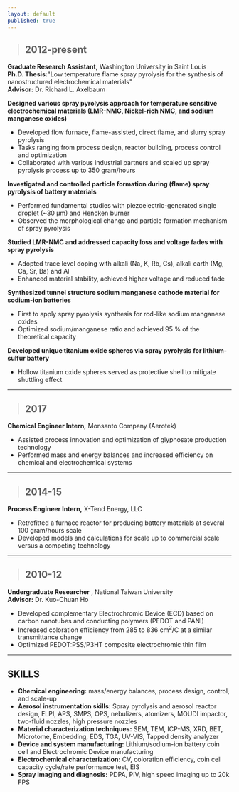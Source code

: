 ```yaml
---
layout: default
published: true
---
```


>## 2012-present
**Graduate Research Assistant,** Washington University in Saint Louis              
**Ph.D. Thesis:**&quot;Low temperature flame spray pyrolysis for the synthesis of nanostructured electrochemical materials&quot;  
**Advisor:** Dr. Richard L. Axelbaum

**Designed various spray pyrolysis approach for temperature sensitive electrochemical materials (LMR-NMC, Nickel-rich NMC, and sodium manganese oxides)**

- Developed flow furnace, flame-assisted, direct flame, and slurry spray pyrolysis
- Tasks ranging from process design, reactor building, process control and optimization
- Collaborated with various industrial partners and scaled up spray pyrolysis process up to 350 gram/hours

**Investigated and controlled particle formation during (flame) spray pyrolysis of battery materials**

- Performed fundamental studies with piezoelectric-generated single droplet (~30 µm) and Hencken burner
- Observed the morphological change and particle formation mechanism of spray pyrolysis

**Studied LMR-NMC and addressed capacity loss and voltage fades with spray pyrolysis**

- Adopted trace level doping with alkali (Na, K, Rb, Cs), alkali earth (Mg, Ca, Sr, Ba) and Al
- Enhanced material stability, achieved higher voltage and reduced fade

**Synthesized tunnel structure sodium manganese cathode material for sodium-ion batteries**

- First to apply spray pyrolysis synthesis for rod-like sodium manganese oxides
- Optimized sodium/manganese ratio and achieved 95 % of the theoretical capacity

**Developed unique titanium oxide spheres via spray pyrolysis for lithium-sulfur battery**

- Hollow titanium oxide spheres served as protective shell to mitigate shuttling effect

---
>## 2017
**Chemical Engineer Intern,** Monsanto Company (Aerotek)                       

- Assisted process innovation and optimization of glyphosate production technology
- Performed mass and energy balances and increased efficiency on chemical and electrochemical systems

---
>## 2014-15
**Process Engineer Intern,** X-Tend Energy, LLC                                       

- Retrofitted a furnace reactor for producing battery materials at several 100 gram/hours scale
- Developed models and calculations for scale up to commercial scale versus a competing technology

---
>## 2010-12
**Undergraduate Researcher** , National Taiwan University                             
**Advisor:** Dr. Kuo-Chuan Ho

- Developed complementary Electrochromic Device (ECD) based on carbon nanotubes and conducting polymers (PEDOT and PANI)
- Increased coloration efficiency from 285 to 836 cm<sup>2</sup>/C at a similar transmittance change
- Optimized PEDOT:PSS/P3HT composite electrochromic thin film

---

## **SKILLS**

- **Chemical engineering:** mass/energy balances, process design, control, and scale-up
- **Aerosol instrumentation skills:** Spray pyrolysis and aerosol reactor design, ELPI, APS, SMPS, OPS, nebulizers, atomizers, MOUDI impactor, two-fluid nozzles, high pressure nozzles
- **Material characterization techniques:** SEM, TEM, ICP-MS, XRD, BET, Microtome, Embedding, EDS, TGA, UV-VIS, Tapped density analyzer
- **Device and system manufacturing:** Lithium/sodium-ion battery coin cell and Electrochromic Device manufacturing
- **Electrochemical characterization:** CV, coloration efficiency, coin cell capacity cycle/rate performance test, EIS
- **Spray imaging and diagnosis:** PDPA, PIV, high speed imaging up to 20k FPS

